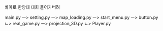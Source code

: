 바아로 한양대 대회 들어가버려


main.py ㅡ> setting.py ㅡ> map_loading.py ㅡ> start_menu.py ㅡ> button.py
                                          ㄴ> real_game.py ㅡ> projection_3D.py
                                                           ㄴ> Player.py